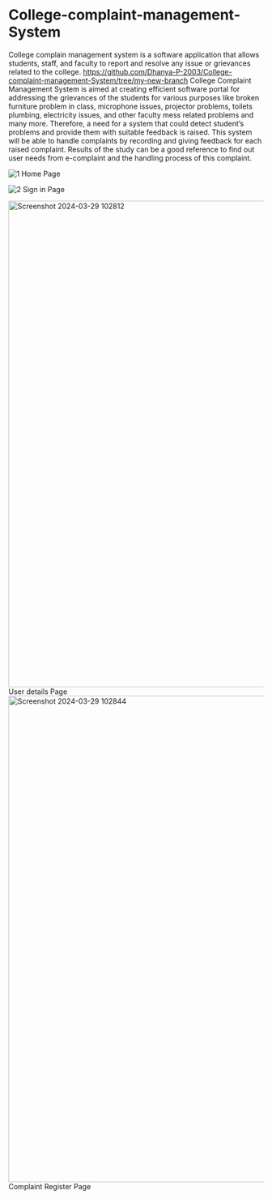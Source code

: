 # College-complaint-management-System
College complain management system is a software application that allows students, staff, and faculty to report and resolve any issue or grievances related to the college.
https://github.com/Dhanya-P-2003/College-complaint-management-System/tree/my-new-branch
College Complaint Management System is aimed at creating efficient software portal for addressing the grievances of the students for various purposes like broken furniture problem in class, microphone issues, projector problems, toilets plumbing, electricity issues, and other faculty mess related problems and many more. Therefore, a need for a system that could detect student’s problems and provide them with suitable feedback is raised. This system will be able to handle complaints by recording and giving feedback for each raised complaint. Results of the study can be a good reference to find out user needs from e-complaint and the handling process of this complaint.

![1](https://github.com/Dhanya-P-2003/College-complaint-management-System/assets/115889410/d71abeaf-2bc6-4dc4-b0d0-4ec3e6e6045a)
Home Page

![2](https://github.com/Dhanya-P-2003/College-complaint-management-System/assets/115889410/02c4ba2c-13f7-41e8-9458-6d4286815cf8)
Sign in Page

<img width="960" alt="Screenshot 2024-03-29 102812" src="https://github.com/Dhanya-P-2003/College-complaint-management-System/assets/115889410/818babab-97bd-4fd7-9576-5af90f6589a6">
User details Page

<img width="960" alt="Screenshot 2024-03-29 102844" src="https://github.com/Dhanya-P-2003/College-complaint-management-System/assets/115889410/da46e652-7dfa-492a-abf0-d119e31c2918">
Complaint Register Page
